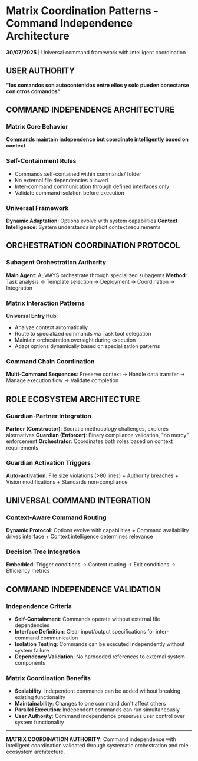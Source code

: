 # Matrix Coordination Patterns - Command Independence Architecture

**30/07/2025** | Universal command framework with intelligent coordination

## USER AUTHORITY
**"los comandos son autocontenidos entre ellos y solo pueden conectarse con otros comandos"**

## COMMAND INDEPENDENCE ARCHITECTURE

### Matrix Core Behavior
**Commands maintain independence but coordinate intelligently based on context**

### Self-Containment Rules
- Commands self-contained within commands/ folder
- No external file dependencies allowed
- Inter-command communication through defined interfaces only
- Validate command isolation before execution

### Universal Framework
**Dynamic Adaptation**: Options evolve with system capabilities
**Context Intelligence**: System understands implicit context requirements

## ORCHESTRATION COORDINATION PROTOCOL

### Subagent Orchestration Authority
**Main Agent**: ALWAYS orchestrate through specialized subagents
**Method**: Task analysis → Template selection → Deployment → Coordination → Integration

### Matrix Interaction Patterns
**Universal Entry Hub**:
- Analyze context automatically
- Route to specialized commands via Task tool delegation
- Maintain orchestration oversight during execution
- Adapt options dynamically based on specialization patterns

### Command Chain Coordination
**Multi-Command Sequences**: Preserve context → Handle data transfer → Manage execution flow → Validate completion

## ROLE ECOSYSTEM ARCHITECTURE  

### Guardian-Partner Integration
**Partner (Constructor)**: Socratic methodology challenges, explores alternatives
**Guardian (Enforcer)**: Binary compliance validation, "no mercy" enforcement
**Orchestrator**: Coordinates both roles based on context requirements

### Guardian Activation Triggers
**Auto-activation**: File size violations (>80 lines) + Authority breaches + Vision modifications + Standards non-compliance

## UNIVERSAL COMMAND INTEGRATION

### Context-Aware Command Routing
**Dynamic Protocol**: Options evolve with capabilities + Command availability drives interface + Context intelligence determines relevance

### Decision Tree Integration
**Embedded**: Trigger conditions → Context routing → Exit conditions → Efficiency metrics

## COMMAND INDEPENDENCE VALIDATION

### Independence Criteria
- **Self-Containment**: Commands operate without external file dependencies
- **Interface Definition**: Clear input/output specifications for inter-command communication
- **Isolation Testing**: Commands can be executed independently without system failure
- **Dependency Validation**: No hardcoded references to external system components

### Matrix Coordination Benefits
- **Scalability**: Independent commands can be added without breaking existing functionality
- **Maintainability**: Changes to one command don't affect others
- **Parallel Execution**: Independent commands can run simultaneously
- **User Authority**: Command independence preserves user control over system functionality

---

**MATRIX COORDINATION AUTHORITY**: Command independence with intelligent coordination validated through systematic orchestration and role ecosystem architecture.